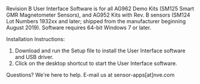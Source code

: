 Revision B User Interface Software is for all AG962 Demo Kits (SM125 Smart GMR Magnetometer Sensors), and AG952 Kits with Rev. B sensors (SM124 Lot Numbers 1932xx and later; shipped from the manufacturer beginning August 2019).
Software requires 64-bit Windows 7 or later.

Installation Instructions:
  1. Download and run the Setup file to install the User Interface software and USB driver.
  2. Click on the desktop shortcut to start the User Interface software.
  
Questions? We're here to help. E-mail us at sensor-apps[at]nve.com 
